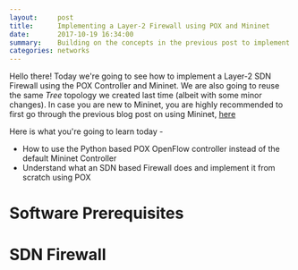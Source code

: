 ```yaml
---
layout:     post
title:      Implementing a Layer-2 Firewall using POX and Mininet 
date:       2017-10-19 16:34:00
summary:    Building on the concepts in the previous post to implement a L2 SDN Firewall in Mininet  
categories: networks
---
```


Hello there! Today we're going to see how to implement a Layer-2 SDN Firewall using the POX Controller and Mininet. We are also going to reuse the same *Tree* topology we created last time (albeit with some minor changes). In case you are new to Mininet, you are highly recommended to first go through the previous blog post on using Mininet, [here](http://www.anshuman.ml/networks/2017/10/15/mininet/)

Here is what you're going to learn today - 
- How to use the Python based POX OpenFlow controller instead of the default Mininet Controller 
- Understand what an SDN based Firewall does and implement it from scratch using POX

# Software Prerequisites

# SDN Firewall




